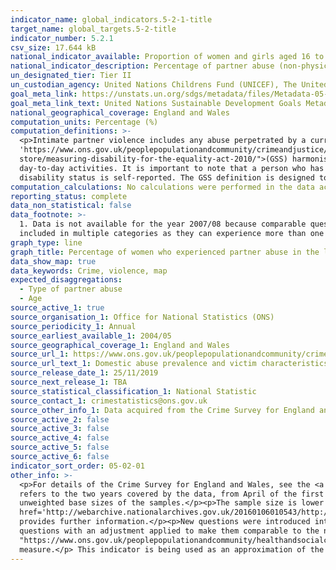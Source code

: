 ```yaml
---
indicator_name: global_indicators.5-2-1-title
target_name: global_targets.5-2-title
indicator_number: 5.2.1
csv_size: 17.644 kB
national_indicator_available: Proportion of women and girls aged 16 to 59 who experienced physical or sexual abuse by a partner in the last 12 months
national_indicator_description: Percentage of partner abuse (non-physical abuse, threats, force, sexual assault or stalking) in the last 12 months among women aged 16 to 59.
un_designated_tier: Tier II
un_custodian_agency: United Nations Childrens Fund (UNICEF), The United Nations Entity for Gender Equality and the Empowerment of Women (UN Women), United Nations Population Fund (UNFPA), World Health Organization (WHO), United Nations Office on Drugs and Crime (UNODC)  
goal_meta_link: https://unstats.un.org/sdgs/metadata/files/Metadata-05-02-01.pdf
goal_meta_link_text: United Nations Sustainable Development Goals Metadata (PDF 518 KB)
national_geographical_coverage: England and Wales
computation_units: Percentage (%)
computation_definitions: >-
  <p>Intimate partner violence includes any abuse perpetrated by a current or former partner. Any partner abuse includes non-physical abuse, threats, force, sexual assault or stalking. The Crime Survey for England and Wales <a href=
  'https://www.ons.gov.uk/peoplepopulationandcommunity/crimeandjustice/methodologies/userguidetocrimestatisticsforenglandandwales'>User guide</a> provides definitions of various types of domestic abuse. </p><p>Disability Status - The <a href="https://gss.civilservice.gov.uk/policy-
  store/measuring-disability-for-the-equality-act-2010/">(GSS) harmonised "core"</a> definition identifies a person as disabled if they have a physical or mental health condition or illness that has lasted or is expected to last 12 months or more. It must reduce their ability to carry-out
  day-to-day activities. It is important to note that a person who has a long-term illness that does not reduce their ability to carry-out day-to-day activities is not disabled under the definition. The GSS harmonised questions are asked of the respondent in the survey, meaning that
  disability status is self-reported. The GSS definition is designed to reflect the definitions that appear in legal terms in the Disability Discrimination Act 1995 (DDA) for Northern Ireland and the 2010 Equality Act for Great Britain.</p>
computation_calculations: No calculations were performed in the data acquisition of this indicator as appropriate data was readily available in the final format specified by this indicator.
reporting_status: complete
data_non_statistical: false
data_footnote: >-
  1. Data is not available for the year 2007/08 because comparable questions on any domestic abuse, any partner abuse and any family abuse were not included in that year. 2. The sum of the overarching domestic abuse categories are not the sum of the sub-categories, as some victims may be
  included in multiple categories as they can experience more than one type of abuse. 3. Data for some ethnic groups are unavailable due to small sample sizes.
graph_type: line
graph_title: Percentage of women who experienced partner abuse in the last 12 months
data_show_map: true
data_keywords: Crime, violence, map
expected_disaggregations:
  - Type of partner abuse
  - Age
source_active_1: true
source_organisation_1: Office for National Statistics (ONS)
source_periodicity_1: Annual  
source_earliest_available_1: 2004/05
source_geographical_coverage_1: England and Wales
source_url_1: https://www.ons.gov.uk/peoplepopulationandcommunity/crimeandjustice/datasets/domesticabuseprevalenceandvictimcharacteristicsappendixtables
source_url_text_1: Domestic abuse prevalence and victim characteristics - Appendix tables
source_release_date_1: 25/11/2019
source_next_release_1: TBA
source_statistical_classification_1: National Statistic
source_contact_1: crimestatistics@ons.gov.uk
source_other_info_1: Data acquired from the Crime Survey for England and Wales. 2018/19 data is taken from tables 3b, 6b and 7b.
source_active_2: false
source_active_3: false
source_active_4: false
source_active_5: false
source_active_6: false
indicator_sort_order: 05-02-01
other_info: >-
  <p>For details of the Crime Survey for England and Wales, see the <a href='https://www.ons.gov.uk/peoplepopulationandcommunity/crimeandjustice/methodologies/userguidetocrimestatisticsforenglandandwales'>user guide to crime statistics for England and Wales.</a></p><p>The year format
  refers to the two years covered by the data, from April of the first year to March of the following year. For example, 2018/19 covers the period of April 2018 to March 2019.</p><p>For further information on the quality of the estimates please refer to the source data which provides the
  unweighted base sizes of the samples.</p><p>The sample size is lower between 2010/11 and 2012/13, and between 2017/18 and 2018/19 due to use of a split-sample experiment in these years. The methodological note titled <a
  href='http://webarchive.nationalarchives.gov.uk/20160106010543/http:/www.ons.gov.uk/ons/guide-method/method-quality/specific/crime-statistics-methodology/methodological-notes/split-sample-for-intimate-personal-violence-2013-14.pdf'>Split sample for intimate personal violence 2013-14</a>
  provides further information.</p><p>New questions were introduced into the survey in 2010/11 and were further revised for the survey year 2012/13. Estimates from 2012/13 onwards are calculated using these new questions. Estimates for earlier years are calculated from the original
  questions with an adjustment applied to make them comparable to the new questions.</p><p>The Washington Group on Disability Statistics are often used to provide a cross-nationally comparable population-based measures of disability. Please see the article <a href =
  "https://www.ons.gov.uk/peoplepopulationandcommunity/healthandsocialcare/disability/articles/measuringdisabilitycomparingapproaches/2019-08-06">Measuring disability - comparing approaches</a> for a comparison between the GSS Harmonised measure (used here) and the Washington Group
  measure.</p> This indicator is being used as an approximation of the UN SDG Indicator. Where possible, we will work to identify or develop UK data to meet the global indicator specification. This indicator has been identified in collaboration with topic experts.
---
```

